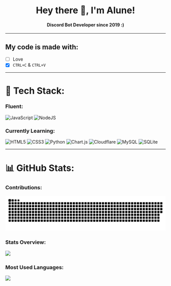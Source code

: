 <h1 align="center">Hey there 👋, I'm Alune!</h1>
<h4 align="center">Discord Bot Developer since 2019 :)</h4>

---

## My code is made with:
- [ ] Love
- [x] `CTRL+C` & `CTRL+V`

---

# 🔧 Tech Stack:

### Fluent: 
![JavaScript](https://img.shields.io/badge/javascript-%23323330.svg?style=for-the-badge&logo=javascript&logoColor=%23F7DF1E)
![NodeJS](https://img.shields.io/badge/node.js-6DA55F?style=for-the-badge&logo=node.js&logoColor=white)

### Currently Learning:
![HTML5](https://img.shields.io/badge/html5-%23E34F26.svg?style=for-the-badge&logo=html5&logoColor=white)
![CSS3](https://img.shields.io/badge/css3-%231572B6.svg?style=for-the-badge&logo=css3&logoColor=white)
![Python](https://img.shields.io/badge/python-3670A0?style=for-the-badge&logo=python&logoColor=ffdd54)
![Chart.js](https://img.shields.io/badge/chart.js-F5788D.svg?style=for-the-badge&logo=chart.js&logoColor=white)
![Cloudflare](https://img.shields.io/badge/Cloudflare-F38020?style=for-the-badge&logo=Cloudflare&logoColor=white)
![MySQL](https://img.shields.io/badge/mysql-%2300f.svg?style=for-the-badge&logo=mysql&logoColor=white)
![SQLite](https://img.shields.io/badge/sqlite-%2307405e.svg?style=for-the-badge&logo=sqlite&logoColor=white)

---

# 📊 GitHub Stats:

### Contributions:
![Snake animation](https://github.com/Lunahax/Lunahax/blob/output/github-contribution-grid-snake.svg)

### Stats Overview:
![](https://github-readme-stats.vercel.app/api?username=Lunahax&theme=radical&hide_border=false&include_all_commits=true&count_private=true)<br/>

### Most Used Languages:
![](https://github-readme-stats.vercel.app/api/top-langs/?username=Lunahax&theme=radical&hide_border=false&include_all_commits=true&count_private=true&layout=compact)
